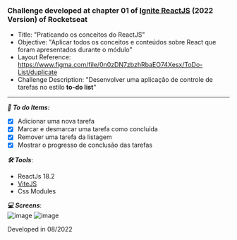 ### Challenge developed at chapter 01 of [Ignite ReactJS](https://www.rocketseat.com.br/ignite) (2022 Version) of Rocketseat

 - Title: "Praticando os conceitos do ReactJS"
 - Objective: "Aplicar todos os conceitos e conteúdos sobre React que foram apresentados durante o módulo"
 - Layout Reference: https://www.figma.com/file/0n0zDN7zbzhRbaEO74Xesx/ToDo-List/duplicate
 - Challenge Description: "Desenvolver uma aplicação de controle de tarefas no estilo **to-do list**"
----

***:checkered_flag: To do Items:***  
 - [x] Adicionar uma nova tarefa  
 - [x] Marcar e desmarcar uma tarefa como concluída  
 - [x] Remover uma tarefa da listagem   
 - [x] Mostrar o progresso de conclusão das tarefas  

***🛠 Tools***:  
 - ReactJs 18.2
 - [ViteJS](https://vitejs.dev/)
 - Css Modules

***:computer: Screens***:  
![image](https://user-images.githubusercontent.com/45896324/184504659-80a70dba-15c8-4bd3-97a9-4b3c6d6c3018.png)
![image](https://user-images.githubusercontent.com/45896324/184504694-702b0e94-03df-4761-8246-03afc9aac217.png)


Developed in 08/2022
